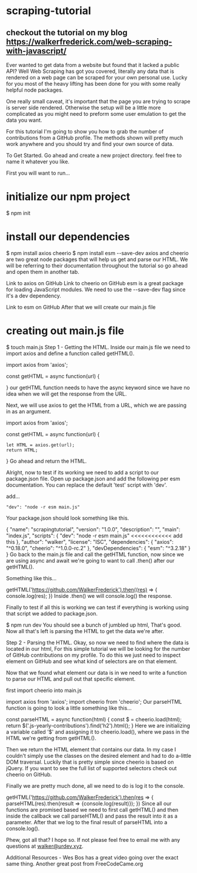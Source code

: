 # scraping-tutorial

## checkout the tutorial on my blog https://walkerfrederick.com/web-scraping-with-javascript/
Ever wanted to get data from a website but found that it lacked a public API? Well Web Scraping has got you covered, literally any data that is rendered on a web page can be scraped for your own personal use. Lucky for you most of the heavy lifting has been done for you with some really helpful node packages.

One really small caveat, it's important that the page you are trying to scrape is server side rendered. Otherwise the setup will be a little more complicated as you might need to preform some user emulation to get the data you want.

For this tutorial I'm going to show you how to grab the number of contributions from a GitHub profile. The methods shown will pretty much work anywhere and you should try and find your own source of data.

To Get Started.
Go ahead and create a new project directory. feel free to name it whatever you like.

First you will want to run...

# initialize our npm project
$ npm init

# install our dependencies
$ npm install axios cheerio
$ npm install esm --save-dev
axios and cheerio are two great node packages that will help us get and parse our HTML. We will be referring to their documentation throughout the tutorial so go ahead and open them in another tab.

Link to axios on GitHub
Link to cheerio on GitHub
esm is a great package for loading JavaScript modules. We need to use the --save-dev flag since it's a dev dependency.

Link to esm on GitHub
After that we will create our main.js file

# creating out main.js file
$ touch main.js
Step 1 - Getting the HTML.
Inside our main.js file we need to import axios and define a function called getHTML().

import axios from 'axios';

const getHTML = async function(url) {

}
our getHTML function needs to have the async keyword since we have no idea when we will get the response from the URL.

Next, we will use axios to get the HTML from a URL, which we are passing in as an argument.

import axios from 'axios';

const getHTML = async function(url) {

	let HTML = axios.get(url);
	return HTML;

}
Go ahead and return the HTML.

Alright, now to test if its working we need to add a script to our package.json file. Open up package.json and add the following per esm documentation. You can replace the default 'test' script with 'dev'.

add...

    "dev": "node -r esm main.js"
Your package.json should look something like this.

{
  "name": "scrapingtutorial",
  "version": "1.0.0",
  "description": "",
  "main": "index.js",
  "scripts": {
    "dev": "node -r esm main.js" <<<<<<<<<<<< add this
  },
  "author": "walker",
  "license": "ISC",
  "dependencies": {
    "axios": "^0.18.0",
    "cheerio": "^1.0.0-rc.2"
  },
  "devDependencies": {
    "esm": "^3.2.18"
  }
}
Go back to the main.js file and call the getHTML function, now since we are using async and await we're going to want to call .then() after our getHTML().

Something like this...

getHTML('https://github.com/WalkerFrederick').then((res) => {
    console.log(res);
})
Inside .then() we will console.log() the response.

Finally to test if all this is working we can test if everything is working using that script we added to package.json.

$ npm run dev
You should see a bunch of jumbled up html, That's good. Now all that's left is parsing the HTML to get the data we're after.

Step 2 - Parsing the HTML.
Okay, so now we need to find where the data is located in our html, For this simple tutorial we will be looking for the number of GitHub contributions on my profile. To do this we just need to inspect element on GitHub and see what kind of selectors are on that element.


Now that we found what element our data is in we need to write a function to parse our HTML and pull out that specific element.

first import cheerio into main.js

import axios from 'axios';
import cheerio from 'cheerio';
Our parseHTML function is going to look a little something like this...

const parseHTML = async function(html) {
    const $ = cheerio.load(html);
    return $('.js-yearly-contributions').find('h2').html();
}
Here we are initializing a variable called '$' and assigning it to cheerio.load(), where we pass in the HTML we're getting from getHTML().

Then we return the HTML element that contains our data. In my case I couldn't simply use the classes on the desired element and had to do a-little DOM traversal. Luckily that is pretty simple since cheerio is based on jQuery. If you want to see the full list of supported selectors check out cheerio on GitHub.

Finally we are pretty much done, all we need to do is log it to the console.

getHTML('https://github.com/WalkerFrederick').then(res => {
    parseHTML(res).then(result => {console.log(result)});
})
Since all our functions are promised based we need to first call getHTML() and then inside the callback we call parseHTML() and pass the result into it as a parameter. After that we log to the final result of parseHTML into a console.log().

Phew, got all that? I hope so. If not please feel free to email me with any questions at walker@urdev.xyz.

Additional Resources -
Wes Bos has a great video going over the exact same thing.
Another great post from FreeCodeCame.org
